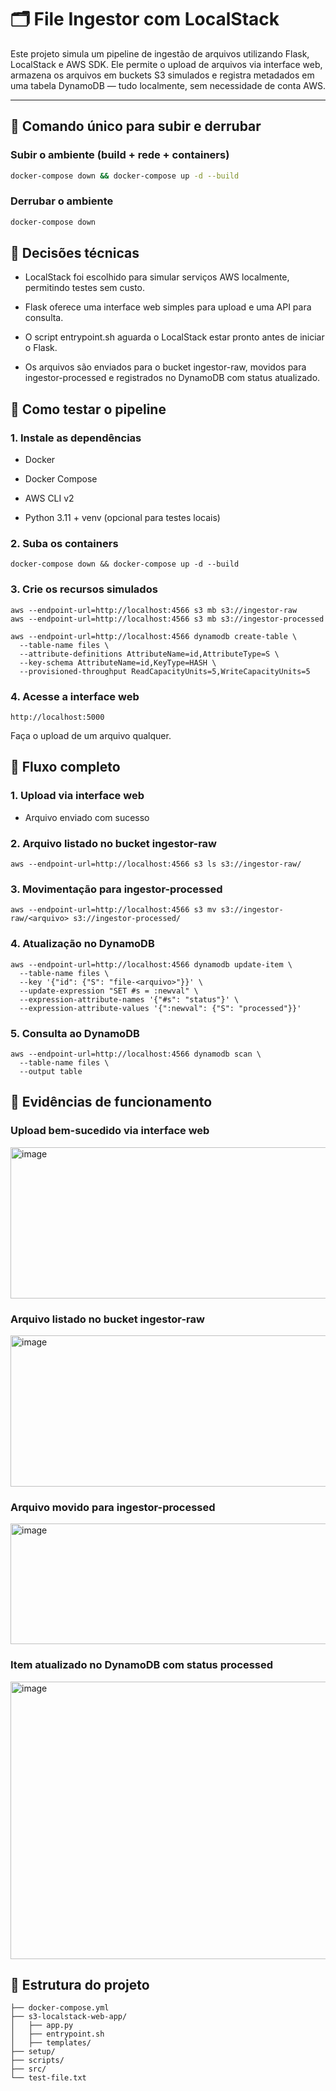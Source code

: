 # 🗂️ File Ingestor com LocalStack

Este projeto simula um pipeline de ingestão de arquivos utilizando Flask, LocalStack e AWS SDK. Ele permite o upload de arquivos via interface web, armazena os arquivos em buckets S3 simulados e registra metadados em uma tabela DynamoDB — tudo localmente, sem necessidade de conta AWS.

---

## 🚀 Comando único para subir e derrubar

### Subir o ambiente (build + rede + containers)

```bash
docker-compose down && docker-compose up -d --build
```

### Derrubar o ambiente

```bash
docker-compose down
```

## 🧠 Decisões técnicas
- LocalStack foi escolhido para simular serviços AWS localmente, permitindo testes sem custo.

- Flask oferece uma interface web simples para upload e uma API para consulta.

- O script entrypoint.sh aguarda o LocalStack estar pronto antes de iniciar o Flask.

- Os arquivos são enviados para o bucket ingestor-raw, movidos para ingestor-processed e registrados no DynamoDB com status atualizado.

## 🧪 Como testar o pipeline

### 1. Instale as dependências
- Docker

- Docker Compose

- AWS CLI v2

- Python 3.11 + venv (opcional para testes locais)

### 2. Suba os containers
```
docker-compose down && docker-compose up -d --build
```

### 3. Crie os recursos simulados
```
aws --endpoint-url=http://localhost:4566 s3 mb s3://ingestor-raw
aws --endpoint-url=http://localhost:4566 s3 mb s3://ingestor-processed

aws --endpoint-url=http://localhost:4566 dynamodb create-table \
  --table-name files \
  --attribute-definitions AttributeName=id,AttributeType=S \
  --key-schema AttributeName=id,KeyType=HASH \
  --provisioned-throughput ReadCapacityUnits=5,WriteCapacityUnits=5
```

### 4. Acesse a interface web
```
http://localhost:5000
```
Faça o upload de um arquivo qualquer.

## 🔁 Fluxo completo

### 1. Upload via interface web

- Arquivo enviado com sucesso

### 2. Arquivo listado no bucket ingestor-raw
```
aws --endpoint-url=http://localhost:4566 s3 ls s3://ingestor-raw/
```

### 3. Movimentação para ingestor-processed
```
aws --endpoint-url=http://localhost:4566 s3 mv s3://ingestor-raw/<arquivo> s3://ingestor-processed/
```

### 4. Atualização no DynamoDB
```
aws --endpoint-url=http://localhost:4566 dynamodb update-item \
  --table-name files \
  --key '{"id": {"S": "file-<arquivo>"}}' \
  --update-expression "SET #s = :newval" \
  --expression-attribute-names '{"#s": "status"}' \
  --expression-attribute-values '{":newval": {"S": "processed"}}'
```

### 5. Consulta ao DynamoDB
```
aws --endpoint-url=http://localhost:4566 dynamodb scan \
  --table-name files \
  --output table
```

## 📸 Evidências de funcionamento

### Upload bem-sucedido via interface web
<img width="810" height="242" alt="image" src="https://github.com/user-attachments/assets/0a35fa2a-26cb-44f5-bc1d-25b225796765" />

### Arquivo listado no bucket ingestor-raw
<img width="810" height="242" alt="image" src="https://github.com/user-attachments/assets/c755e0c4-e118-41b4-b444-09d3fa109de7" />

### Arquivo movido para ingestor-processed
<img width="1322" height="193" alt="image" src="https://github.com/user-attachments/assets/e0539f21-65a9-4ba8-be4e-99f383f4bf51" />

### Item atualizado no DynamoDB com status processed
<img width="872" height="444" alt="image" src="https://github.com/user-attachments/assets/8c440d00-6899-4681-8c6c-84a08943b696" />

## 📂 Estrutura do projeto

```
├── docker-compose.yml
├── s3-localstack-web-app/
│   ├── app.py
│   ├── entrypoint.sh
│   ├── templates/
├── setup/
├── scripts/
├── src/
└── test-file.txt
```

